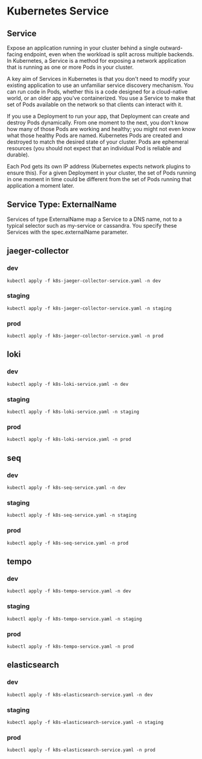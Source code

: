 # Kubernetes Service

## Service
Expose an application running in your cluster behind a single outward-facing endpoint, even when the workload is split across multiple backends.
In Kubernetes, a Service is a method for exposing a network application that is running as one or more Pods in your cluster.

A key aim of Services in Kubernetes is that you don't need to modify your existing application to use an unfamiliar service discovery mechanism. You can run code in Pods, whether this is a code designed for a cloud-native world, or an older app you've containerized. You use a Service to make that set of Pods available on the network so that clients can interact with it.

If you use a Deployment to run your app, that Deployment can create and destroy Pods dynamically. From one moment to the next, you don't know how many of those Pods are working and healthy; you might not even know what those healthy Pods are named. Kubernetes Pods are created and destroyed to match the desired state of your cluster. Pods are ephemeral resources (you should not expect that an individual Pod is reliable and durable).

Each Pod gets its own IP address (Kubernetes expects network plugins to ensure this). For a given Deployment in your cluster, the set of Pods running in one moment in time could be different from the set of Pods running that application a moment later.

## Service Type: ExternalName
Services of type ExternalName map a Service to a DNS name, not to a typical selector such as my-service or cassandra. You specify these Services with the spec.externalName parameter.

## jaeger-collector

### dev
```
kubectl apply -f k8s-jaeger-collector-service.yaml -n dev
```

### staging
```
kubectl apply -f k8s-jaeger-collector-service.yaml -n staging
```

### prod
```
kubectl apply -f k8s-jaeger-collector-service.yaml -n prod
```

## loki

### dev
```
kubectl apply -f k8s-loki-service.yaml -n dev
```

### staging
```
kubectl apply -f k8s-loki-service.yaml -n staging
```

### prod
```
kubectl apply -f k8s-loki-service.yaml -n prod
```

## seq

### dev
```
kubectl apply -f k8s-seq-service.yaml -n dev
```

### staging
```
kubectl apply -f k8s-seq-service.yaml -n staging
```

### prod
```
kubectl apply -f k8s-seq-service.yaml -n prod
```

## tempo

### dev
```
kubectl apply -f k8s-tempo-service.yaml -n dev
```

### staging
```
kubectl apply -f k8s-tempo-service.yaml -n staging
```

### prod
```
kubectl apply -f k8s-tempo-service.yaml -n prod
```

## elasticsearch

### dev
```
kubectl apply -f k8s-elasticsearch-service.yaml -n dev
```

### staging
```
kubectl apply -f k8s-elasticsearch-service.yaml -n staging
```

### prod
```
kubectl apply -f k8s-elasticsearch-service.yaml -n prod
```